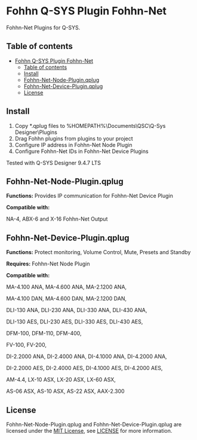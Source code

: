 # Fohhn Q-SYS Plugin Fohhn-Net
Fohhn-Net Plugins for Q-SYS.

## Table of contents
- [Fohhn Q-SYS Plugin Fohhn-Net](#fohhn-q-sys-plugin-fohhn-net)
	- [Table of contents](#table-of-contents)
	- [Install](#install)
	- [Fohhn-Net-Node-Plugin.qplug](#fohhn-net-node-pluginqplug)
	- [Fohhn-Net-Device-Plugin.qplug](#fohhn-net-device-pluginqplug)
	- [License](#license)


## Install
1. Copy *.qplug files to %HOMEPATH%\Documents\QSC\Q-Sys Designer\Plugins
2. Drag Fohhn plugins from plugins to your project
3. Configure IP address in Fohhn-Net Node Plugin
4. Configure Fohhn-Net IDs in Fohhn-Net Device Plugins

Tested with Q-SYS Designer 9.4.7 LTS

## Fohhn-Net-Node-Plugin.qplug

**Functions:** Provides IP communication for Fohhn-Net Device Plugin

**Compatible with:** 

NA-4, ABX-6 and X-16 Fohhn-Net Output

## Fohhn-Net-Device-Plugin.qplug
**Functions:** Protect monitoring, Volume Control, Mute, Presets and Standby

**Requires:** Fohhn-Net Node Plugin

**Compatible with:**

MA-4.100 ANA, MA-4.600 ANA, MA-2.1200 ANA,

MA-4.100 DAN, MA-4.600 DAN, MA-2.1200 DAN,

DLI-130 ANA, DLI-230 ANA, DLI-330 ANA, DLI-430 ANA,

DLI-130 AES, DLI-230 AES, DLI-330 AES, DLI-430 AES,

DFM-100, DFM-110, DFM-400,

FV-100, FV-200,

DI-2.2000 ANA, DI-2.4000 ANA, DI-4.1000 ANA, DI-4.2000 ANA,

DI-2.2000 AES, DI-2.4000 AES, DI-4.1000 AES, DI-4.2000 AES,

AM-4.4, LX-10 ASX, LX-20 ASX, LX-60 ASX, 

AS-06 ASX, AS-10 ASX, AS-22 ASX, AAX-2.300

## License
Fohhn-Net-Node-Plugin.qplug and Fohhn-Net-Device-Plugin.qplug are licensed under the [MIT License](https://opensource.org/licenses/MIT), see [LICENSE](LICENSE) for more information.

